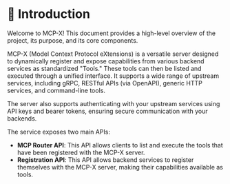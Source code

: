 # 🚀 Introduction

Welcome to MCP-X! This document provides a high-level overview of the project, its purpose, and its core components.

MCP-X (Model Context Protocol eXtensions) is a versatile server designed to dynamically register and expose capabilities from various backend services as standardized "Tools." These tools can then be listed and executed through a unified interface. It supports a wide range of upstream services, including gRPC, RESTful APIs (via OpenAPI), generic HTTP services, and command-line tools.

The server also supports authenticating with your upstream services using API keys and bearer tokens, ensuring secure communication with your backends.

The service exposes two main APIs:

- **MCP Router API**: This API allows clients to list and execute the tools that have been registered with the MCP-X server.
- **Registration API**: This API allows backend services to register themselves with the MCP-X server, making their capabilities available as tools.
